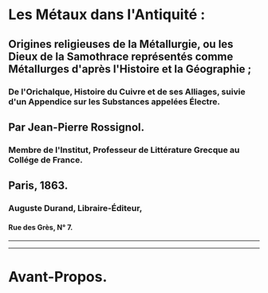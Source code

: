 # Les Métaux dans l'Antiquité :

## Origines religieuses de la Métallurgie, ou les Dieux de la Samothrace représentés comme Métallurges d'après l'Histoire et la Géographie ;

### De l'Orichalque, Histoire du Cuivre et de ses Alliages, suivie d'un Appendice sur les Substances appelées Électre.

## Par Jean-Pierre Rossignol.

### Membre de l'Institut, Professeur de Littérature Grecque au Collége de France.

## Paris, 1863.

### Auguste Durand, Libraire-Éditeur,

#### Rue des Grès, N° 7.

---

---

# Avant-Propos.
